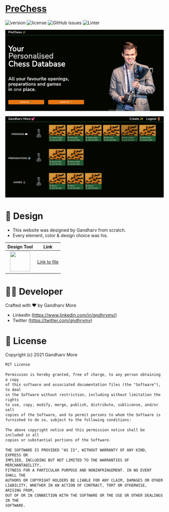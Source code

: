 # [PreChess](https://prechess.herokuapp.com)

![version](https://img.shields.io/badge/version-0.1-blue.svg) ![license](https://img.shields.io/badge/license-MIT-red.svg) ![GitHub issues](https://img.shields.io/github/issues/ganm0r/prechess) ![Linter](https://github.com/ganm0r/prechess/workflows/Lint%20Code%20Base/badge.svg)

![prechess](frontend/screenshots/1.png)

![prechess-home](frontend/screenshots/2.png)

# 🎨 Design

- This website was designed by Gandharv from scratch.
- Every element, color & design choice was his.

|                                 Design Tool                                  |                                    Link                                     |
| :--------------------------------------------------------------------------: | :-------------------------------------------------------------------------: |
| <img src="https://cdn.svgporn.com/logos/figma.svg"  width="64"  height="64"> | [Link to file](https://www.figma.com/file/8rE9S4PLvTUh1CcqV8M5DO/LearnMern) |

# 👨‍💻 Developer

Crafted with ❤︎ by Gandharv More

- LinkedIn (https://www.linkedin.com/in/gndhrvmv/)
- Twitter (https://twitter.com/gndhrvmv)

# 📑 License

Copyright (c) 2021 Gandharv More

```
MIT License

Permission is hereby granted, free of charge, to any person obtaining a copy
of this software and associated documentation files (the "Software"), to deal
in the Software without restriction, including without limitation the rights
to use, copy, modify, merge, publish, distribute, sublicense, and/or sell
copies of the Software, and to permit persons to whom the Software is
furnished to do so, subject to the following conditions:

The above copyright notice and this permission notice shall be included in all
copies or substantial portions of the Software.

THE SOFTWARE IS PROVIDED "AS IS", WITHOUT WARRANTY OF ANY KIND, EXPRESS OR
IMPLIED, INCLUDING BUT NOT LIMITED TO THE WARRANTIES OF MERCHANTABILITY,
FITNESS FOR A PARTICULAR PURPOSE AND NONINFRINGEMENT. IN NO EVENT SHALL THE
AUTHORS OR COPYRIGHT HOLDERS BE LIABLE FOR ANY CLAIM, DAMAGES OR OTHER
LIABILITY, WHETHER IN AN ACTION OF CONTRACT, TORT OR OTHERWISE, ARISING FROM,
OUT OF OR IN CONNECTION WITH THE SOFTWARE OR THE USE OR OTHER DEALINGS IN THE
SOFTWARE.
```
